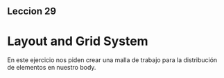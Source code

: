 ## Leccion 29
# Layout and Grid System
En este ejercicio nos piden crear una malla de trabajo para la distribución de elementos en nuestro body.
